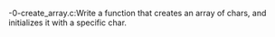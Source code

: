 -0-create_array.c:Write a function that creates an array of chars, and initializes it with a specific char.

